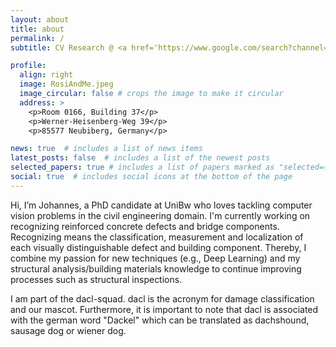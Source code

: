 ```yaml
---
layout: about
title: about
permalink: /
subtitle: CV Research @ <a href='https://www.google.com/search?channel=fs&client=ubuntu-sn&q=johannes+flotzinger+unibw'>University of the Bundeswehr, Institute for Structural Engineering</a> | Teaching machines to detect building defects.

profile:
  align: right
  image: RosiAndMe.jpeg
  image_circular: false # crops the image to make it circular
  address: >
    <p>Room 0166, Building 37</p>
    <p>Werner-Heisenberg-Weg 39</p>
    <p>85577 Neubiberg, Germany</p>

news: true  # includes a list of news items
latest_posts: false  # includes a list of the newest posts
selected_papers: true # includes a list of papers marked as "selected={true}"
social: true  # includes social icons at the bottom of the page
---
```

Hi, I’m Johannes, a PhD candidate at UniBw who loves tackling computer vision problems in the civil engineering domain. I'm currently working on recognizing reinforced concrete defects and bridge components. Recognizing means the classification, measurement and localization of each visually distinguishable defect and building component. 
Thereby, I combine my passion for new techniques (e.g., Deep Learning) and my structural analysis/building materials knowledge to continue improving processes such as structural inspections. 

I am part of the dacl-squad. dacl is the acronym for damage classification and our mascot. Furthermore, it is important to note that dacl is associated with the german word "Dackel" which can be translated as dachshound, sausage dog or wiener dog. 
